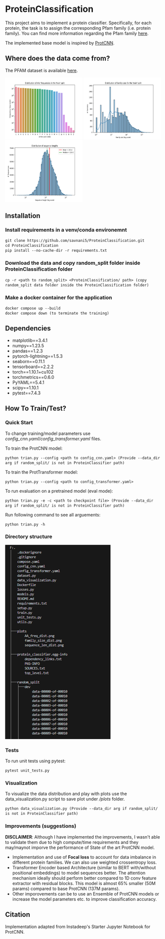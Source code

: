 # ProteinClassification


This project aims to implement a protein classifier. Specifically, for each protein, the task is to assign the corresponding
Pfam family (i.e. protein family). You can find more information regarding the Pfam family [here](https://en.wikipedia.org/wiki/Pfam). 

The implemented base model is inspired by [ProtCNN](https://www.biorxiv.org/content/10.1101/626507v3.full).

## Where does the data come from?

The PFAM dataset is available [here](https://www.kaggle.com/googleai/pfam-seed-random-split).

<img src="plots/AA_freq_dist.png" width="250" height="200">   <img src="plots/family_size_dist.png" width="250" height="200">   <img src="plots/sequence_len_dist.png" width="250" height="200">


## Installation

### Install requirements in a venv/conda environemnt
```
git clone https://github.com/savnani5/ProteinClassification.git
cd ProteinClassification
pip install --no-cache-dir -r requirements.txt
```

### Download the data and copy random_split folder inside ProteinClassification folder
```
cp -r <path to random_split> <ProteinClassification/ path> (copy random_split data folder inside the ProteinClassification folder)
```

### Make a docker container for the application
```
docker compose up --build
docker compose down (to terminate the training)
```

## Dependencies
- matplotlib==3.4.1
- numpy==1.23.5
- pandas==1.2.3
- pytorch-lightning==1.5.3
- seaborn==0.11.1
- tensorboard==2.2.2
- torch==1.10.1+cu102
- torchmetrics==0.6.0
- PyYAML==5.4.1
- scipy==1.10.1
- pytest==7.4.3
  

## How To Train/Test?

### Quick Start

To change training/model parameters use *config_cnn.yaml*/*config_transformer.yaml* files.

To train the ProtCNN model:
```
python trian.py --config <path to config_cnn.yaml> (Provide --data_dir arg if random_split/ is not in ProteinClassifier path) 
```

To train the ProtTransformer model:
```
python trian.py --config <path to config_transformer.yaml> 
```

To run evaluation on a pretrained model (eval mode):
```
python trian.py -e -c <path to checkpoint file> (Provide --data_dir arg if random_split/ is not in ProteinClassifier path)
```

Run following command to see all arguements:
```
python trian.py -h
```

### Directory structure
![dir_struct](git_assets/dir_tree.png)


### Tests

To run unit tests using pytest:
```
pytest unit_tests.py
```

### Visualization 

To visualize the data distribution and play with plots use the data_visualization.py script to save plot under */plots* folder.
```
python data_visualization.py (Provide --data_dir arg if random_split/ is not in ProteinClassifier path)
```

### Improvements (suggestions)

**DISCLAIMER**: Although I have implemented the improvements, I wasn't able to validate them due to high compute/time requirements and they may/maynot imporve the performance of State of the art ProtCNN model.

- Implementation and use of **Focal loss** to account for data imbalance in different protein families. We can also use weighted crossentropy loss.
- Transformer Encoder based Architecture (similar to BERT with/without positional embeddings) to model sequences better. The attention mechanism ideally should perform better compared to 1D conv feature extractor with residual blocks. This model is almost 65% smaller (50M params) compared to base ProtCNN (137M params).
- Other imporovements can be to use an Ensemble of ProtCNN models or increase the model parameters etc. to improve classification accuracy.  


## Citation

Implementation adapted from Instadeep's Starter Jupyter Notebook for ProtCNN.
